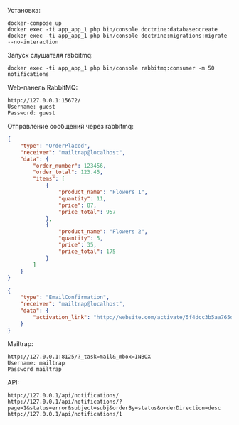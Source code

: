 Установка:
```docker-compose build
docker-compose up
docker exec -ti app_app_1 php bin/console doctrine:database:create
docker exec -ti app_app_1 php bin/console doctrine:migrations:migrate --no-interaction
```
Запуск слушателя rabbitmq:
```
docker exec -ti app_app_1 php bin/console rabbitmq:consumer -m 50 notifications
```

Web-панель RabbitMQ: 
```
http://127.0.0.1:15672/
Username: guest
Password: guest
```
Отправление сообщений через rabbitmq:
```json
{
	"type": "OrderPlaced",
	"receiver": "mailtrap@localhost",
	"data": {
		"order_number": 123456,
		"order_total": 123.45,
		"items": [
			{
		   		"product_name": "Flowers 1",
		   		"quantity": 11,
		   		"price": 87,
		   		"price_total": 957
	   		},
			{
		   		"product_name": "Flowers 2",
		   		"quantity": 5,
		   		"price": 35,
		   		"price_total": 175
	   		}
		]
	}
}
```
```json
{
	"type": "EmailConfirmation",
	"receiver": "mailtrap@localhost",
	"data": {
		"activation_link": "http://website.com/activate/5f4dcc3b5aa765d61d8327deb882cf99"
	}
}
```
Mailtrap:
```
http://127.0.0.1:8125/?_task=mail&_mbox=INBOX
Username: mailtrap
Password mailtrap
```
API:
```
http://127.0.0.1/api/notifications/
http://127.0.0.1/api/notifications/?page=1&status=error&subject=subj&orderBy=status&orderDirection=desc
http://127.0.0.1/api/notifications/1
```

